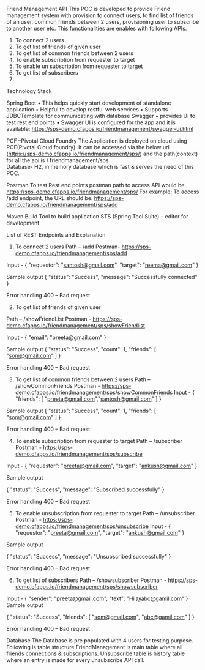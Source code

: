 Friend Management API
This POC is developed to provide Friend management system with provision to connect users, to find list of friends of an user, common friends between 2 users, provisioning user to subscribe to another user etc. This functionalities are enables with following APIs.

1.	To connect 2 users 
2.	To get list of friends of given user
3.	To get list of common friends between 2 users
4.	To enable subscription from requester to target
5.	To enable un subscription from requester to target
6.	To get list of subscribers
7.	
Technology Stack

Spring Boot
•	This helps  quickly start development of standalone application
•	Helpful to develop  restful web services 
•	Supports JDBCTemplate for communicating with database
Swagger
•	provides UI to test rest end points 
•	Swagger UI is configured for the app and it is available:
 https://sps-demo.cfapps.io/friendmanagement/swagger-ui.html

PCF –Pivotal  Cloud Foundry
The Application is deployed on cloud using PCF(Pivotal Cloud foundry) .It can be accessed via the below url (https://sps-demo.cfapps.io/friendmanagement/sps/) and the path(context) for all the api is / friendmanagement/sps  
Database- 
H2, in memory database which is fast & serves the need of this POC.

Postman 
To test Rest end points
postman path to access API would be https://sps-demo.cfapps.io/friendmanagement/sps/   For example: To access /add endpoint, the URL should be: https://sps-demo.cfapps.io/friendmanagement/sps/add

Maven 
Build Tool to build application
STS
(Spring Tool Suite) – editor for development





List of REST Endpoints and Explanation
1.	To connect 2 users 
Path – /add
Postman- https://sps-demo.cfapps.io/friendmanagement/sps/add

Input - {
  "requestor": "santosh@gmail.com",
  "target": "reema@gmail.com"
}


Sample output
{
  "status": "Success",
  "message": "Successfully connected"
}


Error handling
400 – Bad request

2.	To get list of friends of given user

Path – /showFriendList
Postman - https://sps-demo.cfapps.io/friendmanagement/sps/showFriendlist


Input - {
  "email": "preeta@gmail.com"
}

Sample output
{
  "status": "Success",
  "count": 1,
  "friends": [
    "som@gmail.com"
  ]
}

Error handling
400 – Bad request

3.	To get list of common friends between 2 users
Path – /showCommonFriends
Postman  - https://sps-demo.cfapps.io/friendmanagement/sps/showCommonFriends
Input - {
  "friends": [
    "preeta@gmail.com","santosh@gmail.com"
  ]
}

Sample output
{
  "status": "Success",
  "count": 1,
  "friends": [
    "som@gmail.com"
  ]
}

Error handling
400 – Bad request



4.	To enable subscription from requester to target
Path – /subscriber
Postman  - https://sps-demo.cfapps.io/friendmanagement/sps/subscribe

Input - {
  "requestor": "preeta@gmail.com",
  "target": "ankush@gmail.com"
}

Sample output

{
  "status": "Success",
  "message": "Subscribed successfully"
}

Error handling
400 – Bad request

5.	To enable unsubscription from requester to target
Path – /unsubscriber
Postman - https://sps-demo.cfapps.io/friendmanagement/sps/unsubscribe
Input - {
  "requestor": "preeta@gmail.com",
  "target": "ankush@gmail.com"
}

Sample output

{
  "status": "Success",
  "message": "Unsubscribed successfully"
}


Error handling
400 – Bad request


6.	To get list of subscribers
Path – /showsubscriber
Postman  - https://sps-demo.cfapps.io/friendmanagement/sps/showsubscriber

Input - {
  "sender": "preeta@gmail.com",
  "text": "Hi @abc@gamil.com"
}
Sample output

{
  "status": "Success",
  "friends": [
    "som@gmail.com",
    "abc@gamil.com"
  ]
}

Error handling
400 – Bad request


Database
The Database is pre populated with 4 users for testing purpose. Following is table structure 
FriendManagement is main table where all friends connections & subscriptions. Unsubscribe table is history table where an entry is made for every unsubscribe API call.




